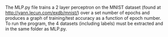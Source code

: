 The MLP.py file trains a 2 layer perceptron on the MNIST dataset (found at http://yann.lecun.com/exdb/mnist/) over a set number of epochs and produces a graph of training/test accuracy as a function of epoch number.  To run the program, the 4 datasets (including labels) must be extracted and in the same folder as MLP.py.
